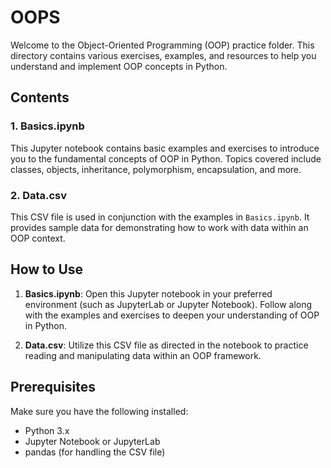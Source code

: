 # OOPS

Welcome to the Object-Oriented Programming (OOP) practice folder. This directory contains various exercises, examples, and resources to help you understand and implement OOP concepts in Python.

## Contents

### 1. Basics.ipynb
This Jupyter notebook contains basic examples and exercises to introduce you to the fundamental concepts of OOP in Python. Topics covered include classes, objects, inheritance, polymorphism, encapsulation, and more.

### 2. Data.csv
This CSV file is used in conjunction with the examples in `Basics.ipynb`. It provides sample data for demonstrating how to work with data within an OOP context.

## How to Use
1. **Basics.ipynb**: Open this Jupyter notebook in your preferred environment (such as JupyterLab or Jupyter Notebook). Follow along with the examples and exercises to deepen your understanding of OOP in Python.
   
2. **Data.csv**: Utilize this CSV file as directed in the notebook to practice reading and manipulating data within an OOP framework.

## Prerequisites
Make sure you have the following installed:
- Python 3.x
- Jupyter Notebook or JupyterLab
- pandas (for handling the CSV file)
